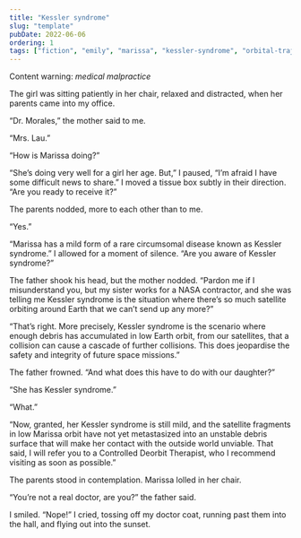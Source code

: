 ```yaml
---
title: "Kessler syndrome"
slug: "template"
pubDate: 2022-06-06
ordering: 1
tags: ["fiction", "emily", "marissa", "kessler-syndrome", "orbital-trajectories"]
---
```


<div class="content-warning">
<span class="small-caps">Content warning</span>: <i>medical malpractice</i>
</div>

<span class="small-caps">The girl was sitting patiently</span> in her chair, relaxed and distracted, when her parents came into my office.

“Dr. Morales,” the mother said to me.

“Mrs. Lau.”

“How is Marissa doing?”

“She’s doing very well for a girl her age. But,” I paused, “I’m afraid I have some difficult news to share.” I moved a tissue box subtly in their direction. “Are you ready to receive it?”

The parents nodded, more to each other than to me.

“Yes.”

“Marissa has a mild form of a rare circumsomal disease known as Kessler syndrome.” I allowed for a moment of silence. “Are you aware of Kessler syndrome?”

The father shook his head, but the mother nodded. “Pardon me if I misunderstand you, but my sister works for a NASA contractor, and she was telling me Kessler syndrome is the situation where there’s so much satellite orbiting around Earth that we can’t send up any more?”

“That’s right. More precisely, Kessler syndrome is the scenario where enough debris has accumulated in low Earth orbit, from our satellites, that a collision can cause a cascade of further collisions. This does jeopardise the safety and integrity of future space missions.”

The father frowned. “And what does this have to do with our daughter?”

“She has Kessler syndrome.”

“What.”

“Now, granted, her Kessler syndrome is still mild, and the satellite fragments in low Marissa orbit have not yet metastasized into an unstable debris surface that will make her contact with the outside world unviable. That said, I will refer you to a Controlled Deorbit Therapist, who I recommend visiting as soon as possible.”

The parents stood in contemplation. Marissa lolled in her chair.

“You’re not a real doctor, are you?” the father said.

I smiled. “Nope!” I cried, tossing off my doctor coat, running past them into the hall, and flying out into the sunset.